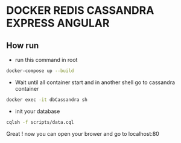 # DOCKER REDIS CASSANDRA EXPRESS ANGULAR

## How run
- run this command in root

```bash
docker-compose up --build
```

- Wait until all container start and in another shell go to cassandra container

```bash
docker exec -it dbCassandra sh
```
- init your database

```bash
cqlsh -f scripts/data.cql
```

Great ! now you can open your brower and go to localhost:80

